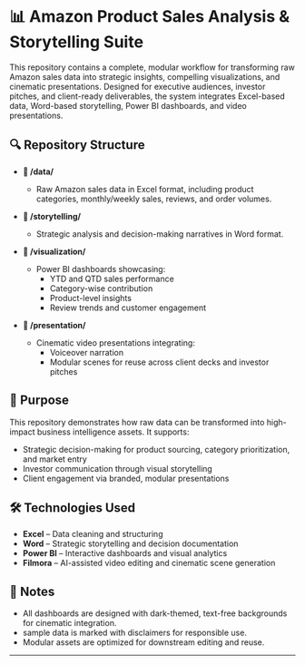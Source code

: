 # 📊 Amazon Product Sales Analysis & Storytelling Suite

This repository contains a complete, modular workflow for transforming raw Amazon sales data into strategic insights, compelling visualizations, and cinematic presentations. Designed for executive audiences, investor pitches, and client-ready deliverables, the system integrates Excel-based data, Word-based storytelling, Power BI dashboards, and video presentations.

## 🔍 Repository Structure

- **📁 /data/**
  - Raw Amazon sales data in Excel format, including product categories, monthly/weekly sales, reviews, and order volumes.

- **📁 /storytelling/**
  - Strategic analysis and decision-making narratives in Word format.
- **📁 /visualization/**
  - Power BI dashboards showcasing:
    - YTD and QTD sales performance
    - Category-wise contribution
    - Product-level insights
    - Review trends and customer engagement

- **📁 /presentation/**
  - Cinematic video presentations integrating:
    - Voiceover narration
    - Modular scenes for reuse across client decks and investor pitches

## 🎯 Purpose

This repository demonstrates how raw data can be transformed into high-impact business intelligence assets. It supports:

- Strategic decision-making for product sourcing, category prioritization, and market entry
- Investor communication through visual storytelling
- Client engagement via branded, modular presentations

## 🛠️ Technologies Used

- **Excel** – Data cleaning and structuring
- **Word** – Strategic storytelling and decision documentation
- **Power BI** – Interactive dashboards and visual analytics
- **Filmora** – AI-assisted video editing and cinematic scene generation

## 📌 Notes

- All dashboards are designed with dark-themed, text-free backgrounds for cinematic integration.
- sample data is marked with disclaimers for responsible use.
- Modular assets are optimized for downstream editing and reuse.

---
